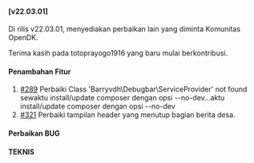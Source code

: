 #### [v22.03.01]

Di rilis v22.03.01, menyediakan perbaikan lain yang diminta Komunitas OpenDK.

Terima kasih pada totoprayogo1916 yang baru mulai berkontribusi.

#### Penambahan Fitur

1. [#289](https://github.com/OpenSID/OpenDK/issues/289) Perbaiki Class 'Barryvdh\Debugbar\ServiceProvider' not found sewaktu install/update composer dengan opsi --no-dev…aktu install/update composer dengan opsi --no-dev
2. [#321](https://github.com/OpenSID/OpenDK/issues/321) Perbaiki tampilan header yang menutup bagian berita desa.

#### Perbaikan BUG


#### TEKNIS


